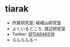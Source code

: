 # tiarak
- 所属研究室: 嵯峨山研究室
- よくいるところ: 渡辺研究室
- Twitter: [@TIARAK519](http://twitter.com/TIARAK519/)
- らんらんるー